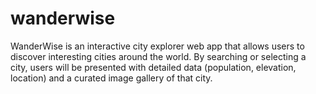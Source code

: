 # wanderwise
WanderWise is an interactive city explorer web app that allows users to discover interesting cities around the world. By searching or selecting a city, users will be presented with detailed data (population, elevation, location) and a curated image gallery of that city. 
